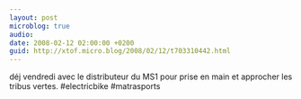 ```yaml
---
layout: post
microblog: true
audio: 
date: 2008-02-12 02:00:00 +0200
guid: http://xtof.micro.blog/2008/02/12/t703310442.html
---
```

déj vendredi avec le distributeur du MS1 pour prise en main et approcher les tribus vertes. #electricbike #matrasports
